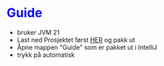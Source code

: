 <h1 class="header">Guide</h1>


<ul>
<li>bruker JVM 21</li>
<li>Last ned Prosjektet først <a href="./Guide.zip">HER</a> og pakk ut</li>
<li>Åpne mappen "Guide" som er pakket ut i IntelliJ</li>
<li>trykk på automatisk</li>


</ul>








<style>

.header{
color: blue;

}


</style>